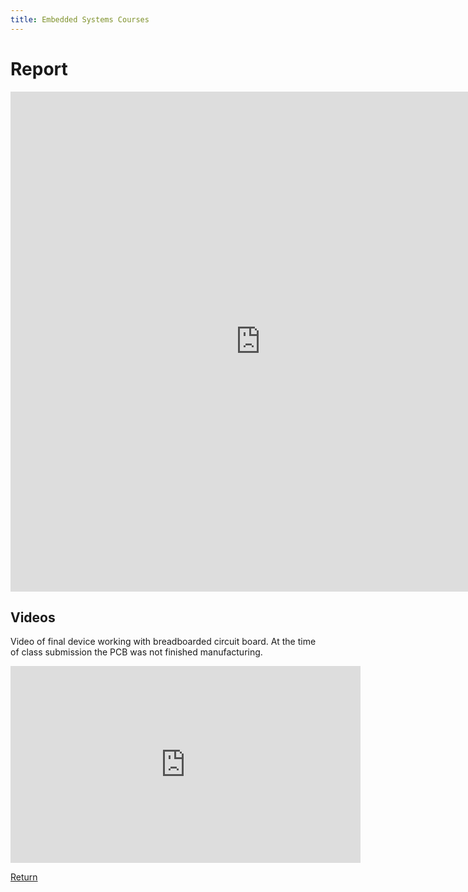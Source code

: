 ```yaml
---
title: Embedded Systems Courses
---
```


# Report

<embed src="https://aakwan.github.io/Images/Team_205_Anson_Report.pdf" type="application/pdf" width="800" height="800"/>

## Videos

Video of final device working with breadboarded circuit board. At the time of class submission the PCB was not finished manufacturing.
<p align="center">
<iframe width="560" height="315" src="https://www.youtube.com/embed/GmbLTqX21UI" title="YouTube video player" frameborder="0" allow="accelerometer; autoplay; clipboard-write; encrypted-media; gyroscope; picture-in-picture" allowfullscreen></iframe>
</p>

[Return](/index)
